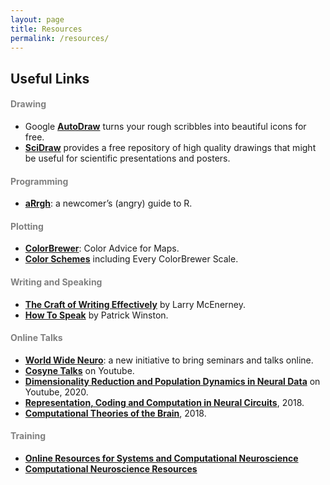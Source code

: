 ```yaml
---
layout: page
title: Resources
permalink: /resources/
---
```


## Useful Links

<h4 style="color:gray">Drawing</h4> 

* Google [**AutoDraw**](https://www.autodraw.com/) turns your rough scribbles into beautiful icons for free.<br>
* [**SciDraw**](https://scidraw.io/) provides a free repository of high quality drawings that might be useful for scientific presentations and posters.

<h4 style="color:gray">Programming</h4>

* [**aRrgh**](http://arrgh.tim-smith.us/): a newcomer’s (angry) guide to R.

<h4 style="color:gray">Plotting</h4>

* [**ColorBrewer**](https://colorbrewer2.org/#type=sequential&scheme=BuGn&n=3): Color Advice for Maps.<br>
* [**Color Schemes**](https://observablehq.com/@d3/color-schemes) including Every ColorBrewer Scale.

<h4 style="color:gray">Writing and Speaking</h4>

* [**The Craft of Writing Effectively**](https://www.youtube.com/watch?v=vtIzMaLkCaM) by Larry McEnerney.<br>
* [**How To Speak**](https://www.youtube.com/watch?v=Unzc731iCUY) by Patrick Winston.


<h4 style="color:gray">Online Talks</h4>

* [**World Wide Neuro**](https://www.world-wide.org/Neuro/): a new initiative to bring seminars and talks online.<br>
* [**Cosyne Talks**](https://www.youtube.com/channel/UCzOTbZTHTubFNjANAR33AAg) on Youtube.<br>
* [**Dimensionality Reduction and Population Dynamics in Neural Data**](https://www.youtube.com/playlist?list=PLonWNO9SywvIKGnlOVrc-6tAGyB14lXfy) on Youtube, 2020.<br>
* [**Representation, Coding and Computation in Neural Circuits**](https://simons.berkeley.edu/workshops/schedule/5382), 2018.<br>
* [**Computational Theories of the Brain**](https://simons.berkeley.edu/workshops/schedule/5386), 2018.<br>

<h4 style="color:gray">Training</h4>

* [**Online Resources for Systems and Computational Neuroscience**](https://www.simonsfoundation.org/collaborations/global-brain/online-resources-for-systems-and-computational-neuroscience/)<br>
* [**Computational Neuroscience Resources**](http://neural-reckoning.org/comp-neuro-resources.html)
